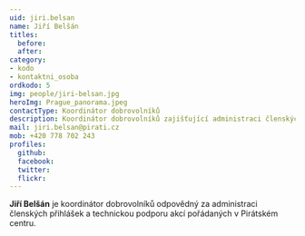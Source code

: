 ```yaml
---
uid: jiri.belsan
name: Jiří Belšán
titles:
  before: 
  after:
category: 
- kodo
- kontaktni_osoba
ordkodo: 5
img: people/jiri-belsan.jpg
heroImg: Prague_panorama.jpeg
contactType: Koordinátor dobrovolníků
description: Koordinátor dobrovolníků zajišťující administraci členských přihlášek a technickou podporu akcí
mail: jiri.belsan@pirati.cz
mob: +420 778 702 243
profiles:
  github:       
  facebook: 
  twitter: 		  
  flickr:		  
---
```


**Jiří Belšán** je koordinátor dobrovolníků odpovědný za administraci členských přihlášek a technickou podporu akcí pořádaných v Pirátském centru.



